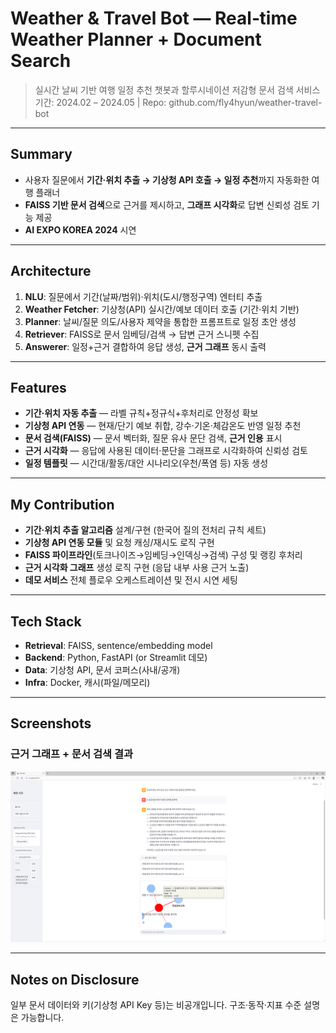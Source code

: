 # Weather & Travel Bot — Real‑time Weather Planner + Document Search

> 실시간 날씨 기반 여행 일정 추천 챗봇과 할루시네이션 저감형 문서 검색 서비스
> 기간: 2024.02 – 2024.05 | Repo: github.com/fly4hyun/weather-travel-bot

---

## Summary

* 사용자 질문에서 **기간·위치 추출 → 기상청 API 호출 → 일정 추천**까지 자동화한 여행 플래너
* **FAISS 기반 문서 검색**으로 근거를 제시하고, **그래프 시각화**로 답변 신뢰성 검토 기능 제공
* **AI EXPO KOREA 2024** 시연

---

## Architecture

1. **NLU**: 질문에서 기간(날짜/범위)·위치(도시/행정구역) 엔터티 추출
2. **Weather Fetcher**: 기상청(API) 실시간/예보 데이터 호출 (기간·위치 기반)
3. **Planner**: 날씨/질문 의도/사용자 제약을 통합한 프롬프트로 일정 초안 생성
4. **Retriever**: FAISS로 문서 임베딩/검색 → 답변 근거 스니펫 수집
5. **Answerer**: 일정+근거 결합하여 응답 생성, **근거 그래프** 동시 출력

---

## Features

* **기간·위치 자동 추출** — 라벨 규칙+정규식+후처리로 안정성 확보
* **기상청 API 연동** — 현재/단기 예보 취합, 강수·기온·체감온도 반영 일정 추천
* **문서 검색(FAISS)** — 문서 벡터화, 질문 유사 문단 검색, **근거 인용** 표시
* **근거 시각화** — 응답에 사용된 데이터·문단을 그래프로 시각화하여 신뢰성 검토
* **일정 템플릿** — 시간대/활동/대안 시나리오(우천/폭염 등) 자동 생성

---

## My Contribution

* **기간·위치 추출 알고리즘** 설계/구현 (한국어 질의 전처리 규칙 세트)
* **기상청 API 연동 모듈** 및 요청 캐싱/재시도 로직 구현
* **FAISS 파이프라인**(토크나이즈→임베딩→인덱싱→검색) 구성 및 랭킹 후처리
* **근거 시각화 그래프** 생성 로직 구현 (응답 내부 사용 근거 노출)
* **데모 서비스** 전체 플로우 오케스트레이션 및 전시 시연 세팅

---

## Tech Stack

* **Retrieval**: FAISS, sentence/embedding model
* **Backend**: Python, FastAPI (or Streamlit 데모)
* **Data**: 기상청 API, 문서 코퍼스(사내/공개)
* **Infra**: Docker, 캐시(파일/메모리)

---

## Screenshots

### 근거 그래프 + 문서 검색 결과

<p align="center">
  <img src="assets/evidence_and_retrieval.png" width="860"/>
</p>

---

## Notes on Disclosure

일부 문서 데이터와 키(기상청 API Key 등)는 비공개입니다. 구조·동작·지표 수준 설명은 가능합니다.
